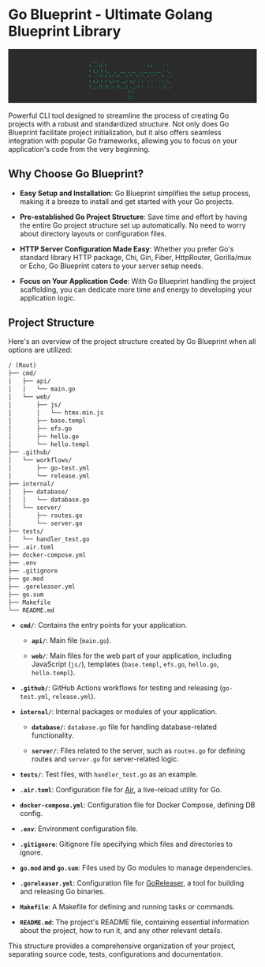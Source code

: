 # Go Blueprint - Ultimate Golang Blueprint Library

![logo](./public/logo.png)


Powerful CLI tool designed to streamline the process of creating Go projects with a robust and standardized structure. Not only does Go Blueprint facilitate project initialization, but it also offers seamless integration with popular Go frameworks, allowing you to focus on your application's code from the very beginning.

## Why Choose Go Blueprint?

- **Easy Setup and Installation**: Go Blueprint simplifies the setup process, making it a breeze to install and get started with your Go projects.

- **Pre-established Go Project Structure**: Save time and effort by having the entire Go project structure set up automatically. No need to worry about directory layouts or configuration files.

- **HTTP Server Configuration Made Easy**: Whether you prefer Go's standard library HTTP package, Chi, Gin, Fiber, HttpRouter, Gorilla/mux or Echo, Go Blueprint caters to your server setup needs.

- **Focus on Your Application Code**: With Go Blueprint handling the project scaffolding, you can dedicate more time and energy to developing your application logic.

## Project Structure

Here's an overview of the project structure created by Go Blueprint when all options are utilized:

```textfile
/ (Root)
├── cmd/
│   ├── api/
│   │   └── main.go
│   └── web/
│       ├── js/
│       │   └── htmx.min.js
│       ├── base.templ
│       ├── efs.go
│       ├── hello.go
│       └── hello.templ
├── .github/
│   └── workflows/
│       ├── go-test.yml
│       └── release.yml
├── internal/
│   ├── database/
│   │   └── database.go
│   └── server/
│       ├── routes.go
│       └── server.go
├── tests/
│   └── handler_test.go
├── .air.toml
├── docker-compose.yml
├── .env
├── .gitignore
├── go.mod
├── .goreleaser.yml
├── go.sum
├── Makefile
└── README.md
```

- **`cmd/`**: Contains the entry points for your application.

  - **`api/`**: Main file (`main.go`).

  - **`web/`**: Main files for the web part of your application, including JavaScript (`js/`), templates (`base.templ`, `efs.go`, `hello.go`, `hello.templ`).

- **`.github/`**: GitHub Actions workflows for testing and releasing (`go-test.yml`, `release.yml`).

- **`internal/`**: Internal packages or modules of your application.

  - **`database/`**: `database.go` file for handling database-related functionality.

  - **`server/`**: Files related to the server, such as `routes.go` for defining routes and `server.go` for server-related logic.

- **`tests/`**: Test files, with `handler_test.go` as an example.

- **`.air.toml`**: Configuration file for [Air](https://github.com/cosmtrek/air), a live-reload utility for Go.

- **`docker-compose.yml`**: Configuration file for Docker Compose, defining DB config.

- **`.env`**: Environment configuration file.

- **`.gitignore`**: Gitignore file specifying which files and directories to ignore.

- **`go.mod` and `go.sum`**: Files used by Go modules to manage dependencies.

- **`.goreleaser.yml`**: Configuration file for [GoReleaser](https://goreleaser.com/), a tool for building and releasing Go binaries.

- **`Makefile`**: A Makefile for defining and running tasks or commands.

- **`README.md`**: The project's README file, containing essential information about the project, how to run it, and any other relevant details.

This structure provides a comprehensive organization of your project, separating source code, tests, configurations and documentation.





